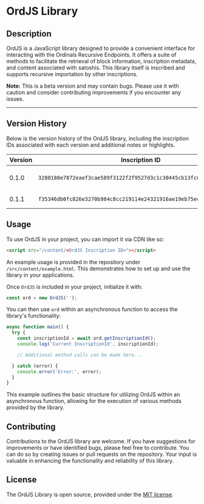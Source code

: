 
# OrdJS Library

## Description

OrdJS is a JavaScript library designed to provide a convenient interface for interacting with the Ordinals Recursive Endpoints. It offers a suite of methods to facilitate the retrieval of block information, inscription metadata, and content associated with satoshis. This library itself is inscribed and supports recursive importation by other inscriptions.

**Note:** This is a beta version and may contain bugs. Please use it with caution and consider contributing improvements if you encounter any issues.

---

## Version History

Below is the version history of the OrdJS library, including the inscription IDs associated with each version and additional notes or highlights.

| Version | Inscription ID                                                       | Notes                |
|---------|----------------------------------------------------------------------|----------------------|
| 0.1.0   | `3280180e7872eaef3cae589f3122f2f9527d3c1c30445cb13fc6eef03435aa66i0` | Initial beta release |
| 0.1.1   | `f35346db0fc826e3270b984c8cc219114e24321916ae19eb75ee22c7e55c6a1ei0` | Decode CBOR |

## Usage

To use OrdJS in your project, you can import it via CDN like so:

```html
<script src="/content/<OrdJS Inscription ID>"></script>
```

An example usage is provided in the repository under `/src/content/example.html`. This demonstrates how to set up and use the library in your applications.

Once `OrdJS` is included in your project, initialize it with:

```javascript
const ord = new OrdJS('');
```

You can then use `ord` within an asynchronous function to access the library's functionality:

```javascript
async function main() {
  try {
    const inscriptionId = await ord.getInscriptionId();
    console.log('Current InscriptionId', inscriptionId);

    // Additional method calls can be made here...

  } catch (error) {
    console.error('Error:', error);
  }
}
```

This example outlines the basic structure for utilizing OrdJS within an asynchronous function, allowing for the execution of various methods provided by the library.

## Contributing

Contributions to the OrdJS library are welcome. If you have suggestions for improvements or have identified bugs, please feel free to contribute. You can do so by creating issues or pull requests on the repository. Your input is valuable in enhancing the functionality and reliability of this library.

## License

The OrdJS Library is open source, provided under the [MIT license](https://opensource.org/license/mit/).
